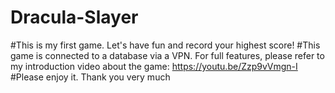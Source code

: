 # Dracula-Slayer
#This is my first game. Let's have fun and record your highest score!
#This game is connected to a database via a VPN. For full features, please refer to my introduction video about the game: https://youtu.be/Zzp9vVmgn-I
#Please enjoy it. Thank you very much
